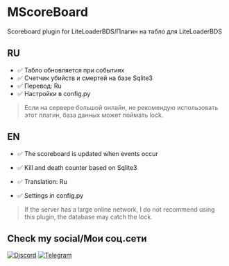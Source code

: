 # MScoreBoard
Scoreboard plugin for LiteLoaderBDS/Плагин на табло для LiteLoaderBDS

RU
---

- ✅ Табло обновляется при событиях
- ✅ Счетчик убийств и смертей на базе Sqlite3
- ✅ Перевод: Ru
- ✅ Настройки в config.py

> Если на сервере большой онлайн, не рекомендую использовать этот плагин, база данных может поймать lock.


EN
---

- ✅ The scoreboard is updated when events occur
- ✅ Kill and death counter based on Sqlite3
- ✅ Translation: Ru

- ✅ Settings in config.py

> If the server has a large online network, I do not recommend using this plugin, the database may catch the lock.

## Check my social/Мои соц.сети
[![Discord](https://img.shields.io/badge/Discord-090909.svg?style=for-the-badge&logo=discord&logoColor=white)](https://discordapp.com/users/535131587524952087/)
[![Telegram](https://img.shields.io/badge/Telegram-090909?style=for-the-badge&logo=telegram&logoColor=white)](https://t.me/mipa_senpai)
